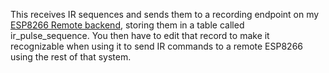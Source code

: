 This receives IR sequences and sends them to a recording endpoint on my <a href=https://github.com/judasgutenberg/Esp8266_RemoteControl target=esp8266>ESP8266 Remote backend</a>, storing them in a table called ir_pulse_sequence. You then have to edit that record to make it recognizable when using it to send IR commands to a remote ESP8266 using the rest of that system.
